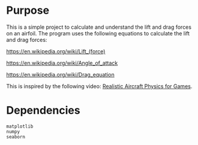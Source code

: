 # Purpose

This is a simple project to calculate and understand the lift and drag forces on an airfoil. The program uses the following equations to calculate the lift and drag forces:

https://en.wikipedia.org/wiki/Lift_(force)

https://en.wikipedia.org/wiki/Angle_of_attack

https://en.wikipedia.org/wiki/Drag_equation

This is inspired by the following video: [Realistic Aircraft Physics for Games](https://www.youtube.com/watch?v=p3jDJ9FtTyM).

# Dependencies

```
matplotlib
numpy
seaborn
```
